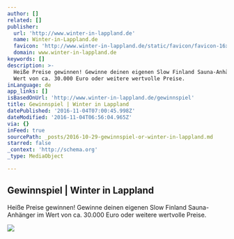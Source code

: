 ```yaml
---
author: []
related: []
publisher:
  url: 'http://www.winter-in-lappland.de'
  name: Winter-in-Lappland.de
  favicon: 'http://www.winter-in-lappland.de/static/favicon/favicon-16x16.png'
  domain: www.winter-in-lappland.de
keywords: []
description: >-
  Heiße Preise gewinnen! Gewinne deinen eigenen Slow Finland Sauna-Anhänger im
  Wert von ca. 30.000 Euro oder weitere wertvolle Preise.
inLanguage: de
app_links: []
isBasedOnUrl: 'http://www.winter-in-lappland.de/gewinnspiel'
title: Gewinnspiel | Winter in Lappland
datePublished: '2016-11-04T07:00:45.998Z'
dateModified: '2016-11-04T06:56:04.965Z'
via: {}
inFeed: true
sourcePath: _posts/2016-10-29-gewinnspiel-or-winter-in-lappland.md
starred: false
_context: 'http://schema.org'
_type: MediaObject

---
```

<article style=""><h1>Gewinnspiel | Winter in Lappland</h1><p>Heiße Preise gewinnen! Gewinne deinen eigenen Slow Finland Sauna-Anhänger im Wert von ca. 30.000 Euro oder weitere wertvolle Preise.</p><img src="http://www.winter-in-lappland.de/static/social/finnlandreisen-social-contest.jpg" /></article>